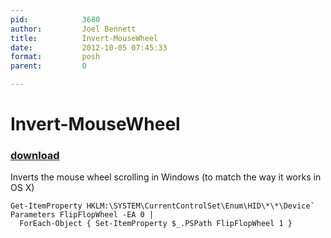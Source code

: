 ```yaml
---
pid:            3680
author:         Joel Bennett
title:          Invert-MouseWheel
date:           2012-10-05 07:45:33
format:         posh
parent:         0

---
```


# Invert-MouseWheel

### [download](Scripts\3680.ps1)

Inverts the mouse wheel scrolling in Windows (to match the way it works in OS X)

```posh
Get-ItemProperty HKLM:\SYSTEM\CurrentControlSet\Enum\HID\*\*\Device` Parameters FlipFlopWheel -EA 0 | 
  ForEach-Object { Set-ItemProperty $_.PSPath FlipFlopWheel 1 }
```
